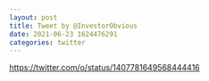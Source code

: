 ```yaml
--- 
layout: post 
title: Tweet by @InvestorObvious 
date: 2021-06-23 1624476291 
categories: twitter 
--- 
```

https://twitter.com/o/status/1407781649568444416